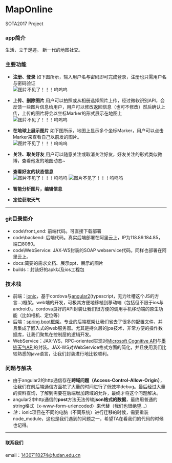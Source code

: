 # MapOnline
SOTA2017 Project

### app简介 
生活，立于足迹。
新一代的地图社交。
### 主要功能
- **注册、登录** 如下图所示，输入用户名与密码即可完成登录，注册也只需用户名与密码验证<br>
![图片不见了！！！呜呜呜](https://github.com/xianyinuma/MapOnline/blob/master/docs/p4.jpg)
- **上传、删除图片** 用户可以拍照或从相册选择照片上传，经过微软识别API，会反馈一些图片信息给用户，用户可以修改返回信息（也可不修改）然后确认上传，上传的图片将会以坐标Marker的形式展示在地图上<br>
![图片不见了！！！呜呜呜](https://github.com/xianyinuma/MapOnline/blob/master/docs/p3.jpg)
- **在地球上展示图片** 如下图所示，地图上显示多个坐标Marker，用户可以点击Marker来查看自己以前发的图片。<br>
![图片不见了！！！呜呜呜](https://github.com/xianyinuma/MapOnline/blob/master/docs/p1.jpg)
- **关注、取关好友** 用户可以随意关注或取消关注好友，好友关注的形式类似微博，查看他发的地图动态~
- **查看好友的状态信息**<br>
![图片不见了！！！呜呜呜](https://github.com/xianyinuma/MapOnline/blob/master/docs/p2.jpg)
![图片不见了！！！呜呜呜](https://github.com/xianyinuma/MapOnline/blob/master/docs/p5.jpg)

- **智能分析图片，编辑信息**
- **定位获取天气**

***

### git目录简介
- code\front_end: 前端代码。可直接下载部署
- code\backend: 后端代码。真实后端部署在阿里云上，IP为118.89.184.85，端口8080。
- code\WebService: JAX-WS封装的SOAP webservice代码。同样也部署在阿里云上。
- docs:简要的需求文档、展示ppt、展示的图片
- builds：封装好的apk以及ios工程包


### 技术栈 
- 前端：[ionic](http://ionicframework.com/)，基于cordova与[angular2](https://angular.cn/)(typescript，无力吐槽这个JS的方言...)框架。web端的开发，可极其方便地移植到移动端（包括但不限于ios与android）。cordova良好的API封装让我们很方便的调用手机移动端的原生功能（比如相机、定位等）
- 后端：[spring boot框架](http://projects.spring.io/spring-boot/)。专业的后端框架让我们省去了很多的配置文件，并且集成了嵌入式的web服务器。尤其是持久层的jpa技术，非常方便的操作数据库，让我们聚焦在控制层的逻辑开发。
- WebService：JAX-WS，RPC-oriented实现对[Microsoft Cognitive API](https://azure.microsoft.com/zh-cn/services/cognitive-services/)与[墨迹天气API](http://www.moji.com/tob/)的封装。JAX-WS对WebService格式方面的简化，并且使用我们比较熟悉的java语言，让我们封装进行地比较顺利。

### 问题与解决
- 由于angular2的http通信存在**跨域问题（Access-Control-Allow-Origin）**，让我们在前后端通信方面花了大量的时间进行了低效率debug。最后经过大量的资料查询，了解到需要在后端增加跨域的允许，最终才将这个问题解决。
- angular2中http通信的**post**方法无法传输**json格式的数据**，最终用普通的string格式（x-www-form-urlencoded）来代替（我们也很绝望...）
- *注*：ionic项目在不同的电脑（不同系统）进行迁移的时候，需要重装node_module，这也是我们遇到的问题之一，希望TA在看我们的代码的时候也记得。

----
#### 联系我们
email：<14307110274@fudan.edu.cn>
